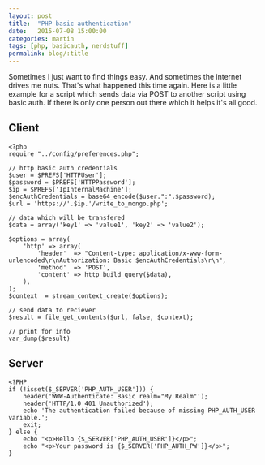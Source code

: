 ```yaml
---
layout: post
title:  "PHP basic authentication"
date:   2015-07-08 15:00:00
categories: martin
tags: [php, basicauth, nerdstuff]
permalink: blog/:title
---
```

Sometimes I just want to find things easy. And sometimes the internet drives me nuts. That's what happened this time again. Here is a little example for a script which sends data via POST to another script using basic auth. If there is only one person out there which it helps it's all good.

## Client

    <?php
    require "../config/preferences.php";
    
    // http basic auth credentials
    $user = $PREFS['HTTPUser'];
    $password = $PREFS['HTTPPassword'];
    $ip = $PREFS['IpInternalMachine'];
    $encAuthCredentials = base64_encode($user.":".$password);
    $url = 'https://'.$ip.'/write_to_mongo.php';
    
    // data which will be transfered
    $data = array('key1' => 'value1', 'key2' => 'value2');
    
    $options = array(
        'http' => array(
            'header'  => "Content-type: application/x-www-form-urlencoded\r\nAuthorization: Basic $encAuthCredentials\r\n",
            'method'  => 'POST',
            'content' => http_build_query($data),
        ),
    );
    $context  = stream_context_create($options);
    
    // send data to reciever
    $result = file_get_contents($url, false, $context);
    
    // print for info
    var_dump($result)


## Server

    <?PHP
    if (!isset($_SERVER['PHP_AUTH_USER'])) {
        header('WWW-Authenticate: Basic realm="My Realm"');
        header('HTTP/1.0 401 Unauthorized');
        echo 'The authentication failed because of missing PHP_AUTH_USER variable.';
        exit;
    } else {
        echo "<p>Hello {$_SERVER['PHP_AUTH_USER']}</p>";
        echo "<p>Your password is {$_SERVER['PHP_AUTH_PW']}</p>";
    }